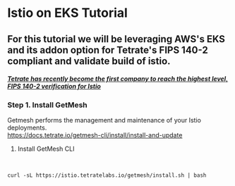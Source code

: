 # Istio on EKS Tutorial 


## For this tutorial we will be leveraging AWS's EKS and its addon option for Tetrate's FIPS 140-2 compliant and validate build of istio.   
##### [Tetrate has recently become the first company to reach the highest level, FIPS 140-2 verification for Istio](https://tetrate.io/blog/tetrate-istio-distro-achieves-fips-certification/)



### Step 1. Install GetMesh
Getmesh performs the management and maintenance of your Istio deployments.  
https://docs.tetrate.io/getmesh-cli/install/install-and-update

1. Install GetMesh CLI 

<br/>

```
curl -sL https://istio.tetratelabs.io/getmesh/install.sh | bash
```
